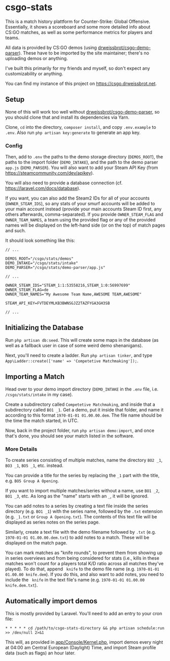 # csgo-stats
This is a match history plattform for Counter-Strike: Global Offensive.  
Essentially, it shows a scoreboard and some more detailed info about CS:GO matches, as well as some performance metrics for players and teams.

All data is provided by CS:GO demos (using [drweissbrot/csgo-demo-parser](https://github.com/drweissbrot/csgo-demo-parser)). These have to be imported by the site maintainer; there's no uploading demos or anything.

I've built this primarily for my friends and myself, so don't expect any customizability or anything.

You can find my instance of this project on https://csgo.drweissbrot.net.

## Setup
None of this will work too well without [drweissbrot/csgo-demo-parser](https://github.com/drweissbrot/csgo-demo-parser), so you should clone that and install its dependencies via Yarn.

Clone, `cd` into the directory, `composer install`, and copy `.env.example` to `.env`. Also run `php artisan key:generate` to generate an app key.

### Config
Then, add to `.env` the paths to the demo storage directory (`DEMOS_ROOT`), the paths to the import folder (`DEMO_INTAKE`), and the path to the demo parser `app.js` (`DEMO_PARSER`). You will also want to add your Steam API Key (from https://steamcommunity.com/dev/apikey).

You will also need to provide a database connection (cf. https://laravel.com/docs/database).

If you want, you can also add the Steam2 IDs for all of your accounts (`OWNER_STEAM_IDS`), so any stats of your smurf accounts will be added to your main account instead (provide your main accounts Steam ID first, any others afterwards, comma-separated). If you provide `OWNER_STEAM_FLAG` and `OWNER_TEAM_NAMES`, a team using the provided flag or any of the provided names will be displayed on the left-hand side (or on the top) of match pages and such.

It should look something like this:
```env
// ...

DEMOS_ROOT="/csgo/stats/demos"
DEMO_INTAKE="/csgo/stats/intake"
DEMO_PARSER="/csgo/stats/demo-parser/app.js"

// ...

OWNER_STEAM_IDS="STEAM_1:1:53558216,STEAM_1:0:56997699"
OWNER_STEAM_FLAG=de
OWNER_TEAM_NAMES="My Awesome Team Name,AWESOME TEAM,AWESOME"

STEAM_API_KEY=FVTDEYMLKB3BWNSGJZ2TAZFYGA3GH3SB

// ...
```

## Initializing the Database
Run `php artisan db:seed`. This will create some maps in the database (as well as a fallback user in case of some weird demo shenanigans).

Next, you'll need to create a ladder. Run `php artisan tinker`, and type `App\Ladder::create(['name' => 'Competetive Matchmaking']);`.

## Importing a Match
Head over to your demo import directory (`DEMO_INTAKE` in the `.env` file, i.e. `/csgo/stats/intake` in my case).

Create a subdirectory called `Competetive Matchmaking`, and inside that a subdirectory called `BO1 _1`. Get a demo, put it inside that folder, and name it according to this format `1970-01-01 01.00.00.dem`. The file name should be the time the match started, in UTC.

Now, back in the project folder, run `php artisan demo:import`, and once that's done, you should see your match listed in the software.

### More Details
To create series consisting of multiple matches, name the directory `BO2 _1`, `BO3 _1`, `BO5 _1`, etc. instead.

You can provide a title for the series by replacing the `_1` part with the title, e.g. `BO5 Group A Opening`.

If you want to import multiple matches/series without a name, use `BO1 _2`, `BO1 _3`, etc. As long as the "name" starts with an `_`, it will be ignored.

You can add notes to a series by creating a text file inside the series directory (e.g. `BO1 _1`) with the series name, followed by the `.txt` extension (e.g. `_1.txt` or `Group A Opening.txt`). The contents of this text file will be displayed as series notes on the series page.

Similarly, create a text file with the demo filename followed by `.txt` (e.g. `1970-01-01 01.00.00.dem.txt`) to add notes to a match. These will be displayed on the match page.

You can mark matches as "knife rounds", to prevent them from showing up in series overviews and from being considered for stats (i.e., kills in these matches won't count for a players total K/D ratio across all matches they've played). To do that, append ` knife` to the demo file name (e.g. `1970-01-01 01.00.00 knife.dem`). If you do this, and also want to add notes, you need to include the ` knife` in the text file's name (e.g. `1970-01-01 01.00.00 knife.dem.txt`).

## Automatically import demos
This is mostly provided by Laravel. You'll need to add an entry to your cron file:

```
* * * * * cd /path/to/csgo-stats-directory && php artisan schedule:run >> /dev/null 2>&1
```

This will, as provided in [app/Console/Kernel.php](app/Console/Kernel.php), import demos every night at 04:00 am Central European (Daylight) Time, and import Steam profile data (such as flags) an hour later.
